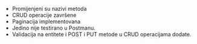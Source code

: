 - Promijenjeni su nazivi metoda
- CRUD operacije završene
- Paginacija implementovana
- Jedino nije testirano u Postmanu.
- Validacija na entitete i POST i PUT metode u CRUD operacijama dodate.
